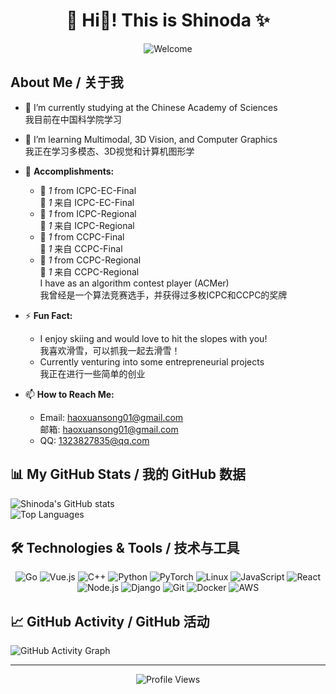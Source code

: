 <h1 align="center">👋 Hi🤪! This is Shinoda ✨</h1>

<p align="center">
  <img src="https://media.giphy.com/media/3o6Zt481isNVuQI1l6/giphy.gif" alt="Welcome">
</p>

## About Me / 关于我

- 🔭 I’m currently studying at the Chinese Academy of Sciences  
     我目前在中国科学院学习

- 🌱 I’m learning Multimodal, 3D Vision, and Computer Graphics  
     我正在学习多模态、3D视觉和计算机图形学

- 🏅 **Accomplishments:**  
  - 🥈 *1* from ICPC-EC-Final  
    🥈 *1* 来自 ICPC-EC-Final
  - 🥈 *1* from ICPC-Regional  
    🥈 *1* 来自 ICPC-Regional
  - 🥈 *1* from CCPC-Final  
    🥈 *1* 来自 CCPC-Final
  - 🥈 *1* from CCPC-Regional  
    🥈 *1* 来自 CCPC-Regional  
  I have as an algorithm contest player (ACMer)  
  我曾经是一个算法竞赛选手，并获得过多枚ICPC和CCPC的奖牌

- ⚡ **Fun Fact:**  
  - I enjoy skiing and would love to hit the slopes with you!  
    我喜欢滑雪，可以抓我一起去滑雪！
  - Currently venturing into some entrepreneurial projects  
    我正在进行一些简单的创业

- 📫 **How to Reach Me:**  
  - Email: [haoxuansong01@gmail.com](mailto:haoxuansong01@gmail.com)  
    邮箱: [haoxuansong01@gmail.com](mailto:haoxuansong01@gmail.com)
  - QQ: [1323827835@qq.com](mailto:1323827835@qq.com)



## 📊 My GitHub Stats / 我的 GitHub 数据

![Shinoda's GitHub stats](https://github-readme-stats.vercel.app/api?username=shinodashx&show_icons=true&theme=radical)  
![Top Languages](https://github-readme-stats.vercel.app/api/top-langs/?username=shinodashx&layout=compact&theme=radical)

## 🛠️ Technologies & Tools / 技术与工具

<p align="center">
  <img src="https://img.shields.io/badge/Go-00ADD8?style=for-the-badge&logo=go&logoColor=white" alt="Go" />
  <img src="https://img.shields.io/badge/Vue.js-4FC08D?style=for-the-badge&logo=vue.js&logoColor=white" alt="Vue.js" />
  <img src="https://img.shields.io/badge/C++-00599C?style=for-the-badge&logo=c%2B%2B&logoColor=white" alt="C++" />
  <img src="https://img.shields.io/badge/Python-3776AB?style=for-the-badge&logo=python&logoColor=white" alt="Python" />
  <img src="https://img.shields.io/badge/PyTorch-EE4C2C?style=for-the-badge&logo=pytorch&logoColor=white" alt="PyTorch" />
  <img src="https://img.shields.io/badge/Linux-FCC624?style=for-the-badge&logo=linux&logoColor=black" alt="Linux" />
  <img src="https://img.shields.io/badge/JavaScript-F7DF1E?style=for-the-badge&logo=javascript&logoColor=black" alt="JavaScript" />
  <img src="https://img.shields.io/badge/React-61DAFB?style=for-the-badge&logo=react&logoColor=black" alt="React" />
  <img src="https://img.shields.io/badge/Node.js-339933?style=for-the-badge&logo=nodedotjs&logoColor=white" alt="Node.js" />
  <img src="https://img.shields.io/badge/Django-092E20?style=for-the-badge&logo=django&logoColor=white" alt="Django" />
  <img src="https://img.shields.io/badge/Git-F05032?style=for-the-badge&logo=git&logoColor=white" alt="Git" />
  <img src="https://img.shields.io/badge/Docker-2496ED?style=for-the-badge&logo=docker&logoColor=white" alt="Docker" />
  <img src="https://img.shields.io/badge/AWS-232F3E?style=for-the-badge&logo=amazon-aws&logoColor=white" alt="AWS" />
</p>

## 📈 GitHub Activity / GitHub 活动

![GitHub Activity Graph](https://activity-graph.herokuapp.com/graph?username=shinodashx&theme=react-dark)


---

<p align="center">
  <img src="https://komarev.com/ghpvc/?username=shinodashx&color=brightgreen&style=flat" alt="Profile Views" />
</p>